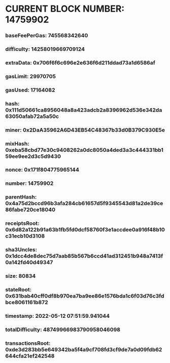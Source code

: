 # CURRENT BLOCK NUMBER: 14759902

### baseFeePerGas: 745568342640
### difficulty: 14258019669709124
### extraData: 0x706f6f6c696e2e636f6d211ddad73a1d6586af
### gasLimit: 29970705
### gasUsed: 17164082
### hash: 0x111d50661ca8956048a8a423adcb2a8396962d536e342da63050afab72a5a50c
### miner: 0x2DaA35962A6D43EB54C48367b33d0B379C930E5e
### mixHash: 0xeba58cbd77e30c9408262a0dc8050a4ded3a3c444331bb159ee9ee2d3c5d9430
### nonce: 0x171f804775965144
### number: 14759902
### parentHash: 0x4a75d2bccd96b3afa284cb61657d5f9345543d81a2de39ce86fabe720ce18040
### receiptsRoot: 0x6d82a122b91a63b1fb5fd0dcf58760f3e1accdee0a916f48b10c31ecb10d3108
### sha3Uncles: 0x1dcc4de8dec75d7aab85b567b6ccd41ad312451b948a7413f0a142fd40d49347
### size: 80834
### stateRoot: 0x631bab40cff0df8b970ea7ba9ee86e1576bda1c6f03d76c3fdbce8061161b872
### timestamp: 2022-05-12 07:51:59.941044
### totalDifficulty: 48749966983790958046098
### transactionsRoot: 0xde3d283bb5e649342ba5f4a9cf708fd3cf9de7a0d09fdb62644cfa21ef242548
